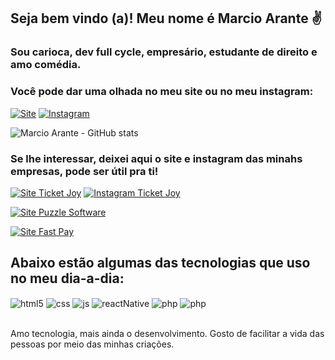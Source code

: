## Seja bem vindo (a)! Meu nome é Marcio Arante ✌️
### Sou carioca, dev full cycle, empresário, estudante de direito e amo comédia.
### Você pode dar uma olhada no meu site ou no meu instagram:

[![Site](https://img.shields.io/website?label=marcioarante.com.br&style=for-the-badge&url=https://marcioarante.com.br/)](https://marcioarante.com.br)
[![Instagram](https://img.shields.io/badge/Instagram-E4405F?style=for-the-badge&logo=instagram&logoColor=white)](https://instagram.com/marcioarante)

![Marcio Arante - GitHub stats](https://github-readme-stats.vercel.app/api?username=omarcioarante&show_icons=true&theme=dracula&count_private=true)

### Se lhe interessar, deixei aqui o site e instagram das minahs empresas, pode ser útil pra ti!
[![Site Ticket Joy](https://img.shields.io/website?label=ticketjoy.com.br&style=for-the-badge&url=https://ticketjoy.com.br/)](https://ticketjoy.com.br)
[![Instagram Ticket Joy](https://img.shields.io/badge/Instagram-E4405F?style=for-the-badge&logo=instagram&logoColor=white)](https://instagram.com/ticketjoybr)

[![Site Puzzle Software](https://img.shields.io/website?label=puzzlesoftware.com.br&style=for-the-badge&url=https://puzzlesoftware.com.br/)](https://puzzlesoftware.com.br)

[![Site Fast Pay](https://img.shields.io/website?label=fastpay.digital&style=for-the-badge&url=https://fastpay.digital/)](https://fastpay.digital)

## Abaixo estão algumas das tecnologias que uso no meu dia-a-dia:

<div style="display: inline_block">
  <img align="center" alt="html5" src="https://img.shields.io/badge/HTML5-E34F26?style=for-the-badge&logo=html5&logoColor=white" />
  <img align="center" alt="css" src="https://img.shields.io/badge/CSS3-1572B6?style=for-the-badge&logo=css3&logoColor=white" />
  <img align="center" alt="js" src="https://img.shields.io/badge/JavaScript-F7DF1E?style=for-the-badge&logo=javascript&logoColor=black" />
  <img align="center" alt="reactNative" src="https://img.shields.io/badge/React_Native-20232A?style=for-the-badge&logo=react&logoColor=61DAFB" />
  <img align="center" alt="php" src="https://img.shields.io/badge/PHP-777BB4?style=for-the-badge&logo=php&logoColor=white" />
  <img align="center" alt="php" src="https://img.shields.io/badge/Amazon_AWS-232F3E?style=for-the-badge&logo=amazon-aws&logoColor=white" />
</div>
<br/>

Amo tecnologia, mais ainda o desenvolvimento. Gosto de facilitar a vida das pessoas por meio das minhas criações.
